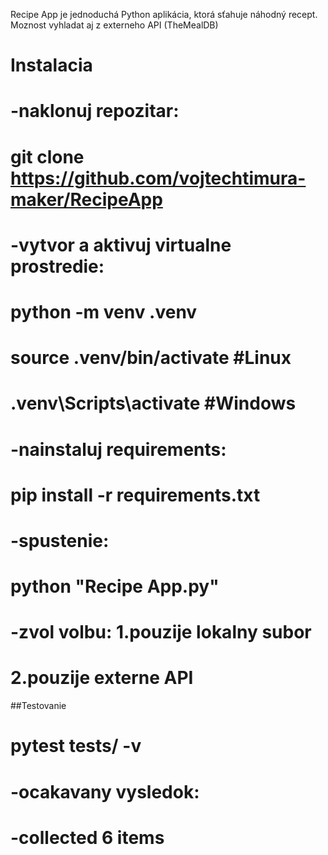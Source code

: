 Recipe App je jednoduchá Python aplikácia, ktorá sťahuje náhodný recept.
Moznost vyhladat aj z externeho API (TheMealDB)

# Instalacia
#  -naklonuj repozitar:
#  git clone https://github.com/vojtechtimura-maker/RecipeApp
#  -vytvor a aktivuj virtualne prostredie:
#  python -m venv .venv
#  source .venv/bin/activate      #Linux
#         .venv\Scripts\activate  #Windows
#  -nainstaluj requirements:
#  pip install -r requirements.txt
#  -spustenie:
#  python "Recipe App.py"
#  -zvol volbu: 1.pouzije lokalny subor
#               2.pouzije externe API
##Testovanie
#  pytest tests/ -v
#  -ocakavany vysledok:
#  -collected 6 items